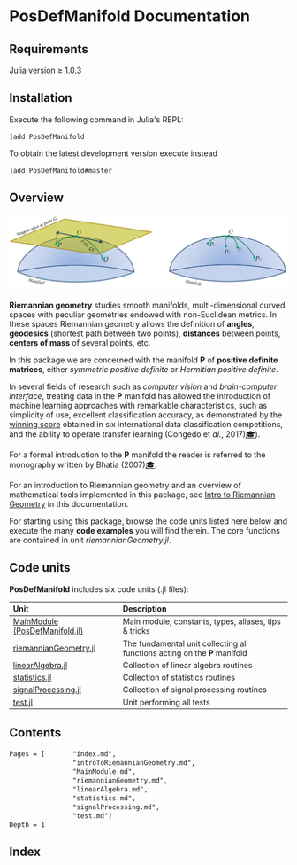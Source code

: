 # PosDefManifold Documentation

## Requirements

Julia version ≥ 1.0.3

## Installation

Execute the following command in Julia's REPL:

    ]add PosDefManifold

To obtain the latest development version execute instead

    ]add PosDefManifold#master


## Overview

![Figure 1](assets/Fig1.jpg)

**Riemannian geometry** studies smooth manifolds, multi-dimensional curved spaces with peculiar geometries endowed with non-Euclidean metrics. In these spaces Riemannian geometry allows the definition of **angles**, **geodesics** (shortest path between two points), **distances** between points, **centers of mass** of several points, etc.

In this package we are concerned with the manifold **P** of **positive definite matrices**, either *symmetric positive definite* or *Hermitian positive definite*.

In several fields of research such as *computer vision* and *brain-computer interface*, treating data in the **P** manifold has allowed the introduction of machine learning approaches with remarkable characteristics, such as simplicity of use, excellent classification accuracy, as demonstrated by the [winning score](http://alexandre.barachant.org/challenges/) obtained in six international data classification competitions, and the ability to operate transfer learning (Congedo et *al.*, 2017)[🎓](@ref)).

For a formal introduction to the **P** manifold the reader is referred to the monography written by Bhatia (2007)[🎓](@ref).

For an introduction to Riemannian geometry and an overview of mathematical tools implemented in this package, see [Intro to Riemannian Geometry](@ref) in this documentation.

For starting using this package, browse the code units listed here below and execute the many **code examples** you will find therein. The core functions are contained in unit *riemannianGeometry.jl*.

## Code units

**PosDefManifold** includes six code units (.jl files):

| Unit   | Description |
|:----------|:----------|
| [MainModule (PosDefManifold.jl)](@ref) | Main module, constants, types, aliases, tips & tricks |
| [riemannianGeometry.jl](@ref) | The fundamental unit collecting all functions acting on the **P** manifold |
| [linearAlgebra.jl](@ref) | Collection of linear algebra routines |
| [statistics.jl](@ref) | Collection of statistics routines |
| [signalProcessing.jl](@ref) | Collection of signal processing routines |
| [test.jl](@ref) | Unit performing all tests |

## Contents

```@contents
Pages = [       "index.md",
                "introToRiemannianGeometry.md",
                "MainModule.md",
                "riemannianGeometry.md",
                "linearAlgebra.md",
                "statistics.md",
                "signalProcessing.md",
                "test.md"]
Depth = 1
```

## Index

```@index
```

